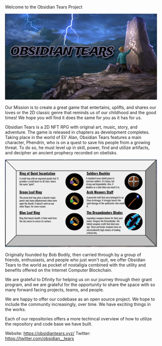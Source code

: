 Welcome to the Obsidian Tears Project

![Alt text](<Obsidian Tears cover art.png>)

Our Mission is to create a great game that entertains, uplifts, and shares our loves or the 2D classic genre that reminds us of our childhood and the good times! We hope you will find it does the same for you as it has for us.

Obsidian Tears is a 2D NFT RPG with original art, music, story, and adventure. The game is released in chapters as development completes. Taking place in the world of Eli' Alan, Obsidian Tears features a main character, Phendrin, who is on a quest to save his people from a growing threat. To do so, he must level up in skill, power, find and utilize artifacts, and decipher an ancient prophecy recorded on obelisks. 

![Alt text](image-1.png)

Originally founded by Bob Bodily, then carried through by a group of friends, enthusiasts, and people who just won't quit, we offer Obsidian Tears to the world as pocket of nostaligia combined with the utility and benefits offered on the Internet Computer Blockchain. 

We are grateful to Dfinity for helping us on our journey through their grant program, and we are grateful for the opportunity to share the space with so many forward facing projects, teams, and people. 

We are happy to offer our codebase as an open source project. We hope to include the community increasingly, over time. We have exciting things in the works.

Each of our repositories offers a more techincal overview of how to utilize the repository and code base we have built. 

Website: https://obsidiantears.xyz/
Twitter: https://twitter.com/obsidian__tears

